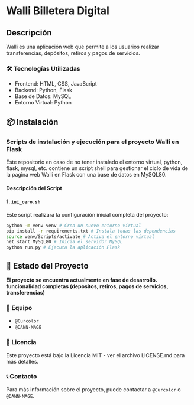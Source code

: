 # Walli Billetera Digital

## Descripción

Walli es una aplicación web que permite a los usuarios realizar transferencias, depósitos, retiros y pagos de servicios.

### 🛠️ Tecnologías Utilizadas

- Frontend: HTML, CSS, JavaScript
- Backend: Python, Flask
- Base de Datos: MySQL
- Entorno Virtual: Python

## 📦 Instalación

### Scripts de instalación y ejecución para el proyecto Walli en Flask

Este repositorio en caso de no tener instalado el entorno virtual, python, flask, mysql, etc. contiene un script shell para gestionar el ciclo de vida de la pagina web Walli en Flask con una base de datos en MySQL80.

#### Descripción del Script

#### 1. `ini_cero.sh`
Este script realizará la configuración inicial completa del proyecto:

```bash 
python -m venv venv # Crea un nuevo entorno virtual
pip install -r requirements.txt # Instala todas las dependencias
source venv/Scripts/activate # Activa el entorno virtual
net start MySQL80 # Inicia el servidor MySQL
python run.py # Ejecuta la aplicación Flask
```

## 🚀 Estado del Proyecto

**El proyecto se encuentra actualmente en fase de desarrollo. funcionalidad completas (depositos, retiros, pagos de servicios, transferencias)**

### 👥 Equipo

- ```@Curcolor```
- ```@DANN-MAGE```

### 📄 Licencia

Este proyecto está bajo la Licencia MIT - ver el archivo LICENSE.md para más detalles.

### 📞 Contacto

Para más información sobre el proyecto, puede contactar a ```@Curcolor``` o ```@DANN-MAGE```.

